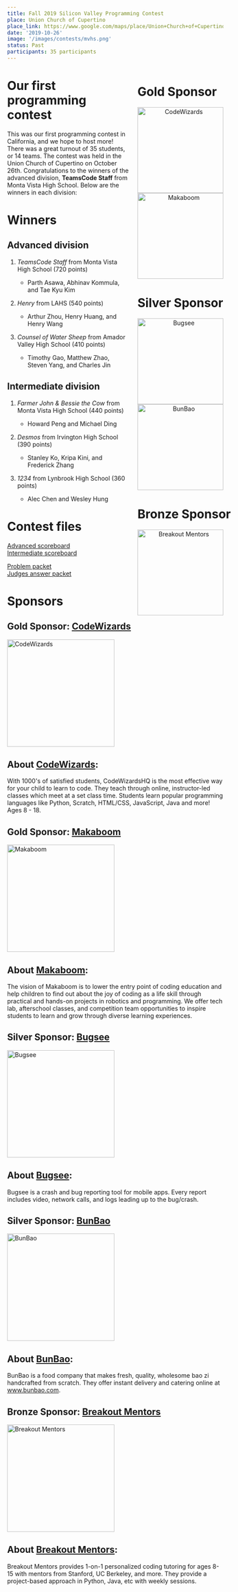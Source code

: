 ```yaml
---
title: Fall 2019 Silicon Valley Programming Contest
place: Union Church of Cupertino
place_link: https://www.google.com/maps/place/Union+Church+of+Cupertino/@37.3307326,-122.079577,12.75z/data=!4m5!3m4!1s0x808fb44d7e01624b:0x6a7aa396687f0f9a!8m2!3d37.3223342!4d-122.0392881
date: '2019-10-26'
image: '/images/contests/mvhs.png'
status: Past
participants: 35 participants
---
```


<div style="float: right; margin-right: -20px; margin-left: 20px; text-align: center;">
  <h1 style="text-align: left;"><b>Gold Sponsor</b></h1>
  <a href="https://codewizardshq.com/?utm_source=teamscode&utm_medium=banner&utm_campaign=sponsorship"><img src="/images/partners/codewizards.png" alt="CodeWizards" style="width: 200px; margin-right: 20px; display: block;"></a>
  <a href="https://makaboom.school/"><img src="/images/partners/makaboom.png" alt="Makaboom" style="width: 200px; margin-right: 20px; display: block;"></a>
  <h1 style="text-align: left;"><b>Silver Sponsor</b></h1>
  <a href="https://bugsee.com/"><img src="/images/partners/bugsee.png" alt="Bugsee" style="width: 200px; margin-right: 20px; display: block;"></a>
  <a href="http://www.bunbao.com/"><img src="/images/partners/bunbao.png" alt="BunBao" style="width: 200px; margin-right: 20px; display: block;"></a>
  <h1 style="text-align: left;"><b>Bronze Sponsor</b></h1>
  <a href="https://breakoutmentors.com/"><img src="/images/partners/breakout.png" alt="Breakout Mentors" style="width: 200px; margin-right: 20px; display: block;"></a>
</div>

# Our first programming contest

This was our first programming contest in California, and we hope to host more! There was a great turnout of 35 students, or 14 teams. The contest was held in the Union Church of Cupertino on October 26th. Congratulations to the winners of the advanced division, **TeamsCode Staff** from Monta Vista High School. Below are the winners in each division:

# Winners

## Advanced division

1. _TeamsCode Staff_  from Monta Vista High School (720 points)

    - Parth Asawa, Abhinav Kommula, and Tae Kyu Kim
2. _Henry_  from LAHS (540 points)

    - Arthur Zhou, Henry Huang, and Henry Wang
3. _Counsel of Water Sheep_  from Amador Valley High School (410 points)

    - Timothy Gao, Matthew Zhao, Steven Yang, and Charles Jin

## Intermediate division

1. _Farmer John & Bessie the Cow_  from Monta Vista High School (440 points)

    - Howard Peng and Michael Ding
2. _Desmos_  from Irvington High School (390 points)

    - Stanley Ko, Kripa Kini, and Frederick Zhang
3. _1234_  from Lynbrook High School (360 points)

    - Alec Chen and Wesley Hung

# Contest files

[Advanced scoreboard](https://teamscode.blob.core.windows.net/public-files/fall_2019_mvhs/advanced_scoreboard.pdf)  
[Intermediate scoreboard](https://teamscode.blob.core.windows.net/public-files/fall_2019_mvhs/intermediate_scoreboard.pdf)

[Problem packet](https://teamscode.blob.core.windows.net/public-files/fall_2019_mvhs/problem_set.pdf)  
[Judges answer packet](https://teamscode.blob.core.windows.net/public-files/fall_2019_mvhs/judges_data.pdf)

# Sponsors

## **Gold Sponsor:** <a href="https://codewizardshq.com/utm_source=teamscode&utm_medium=banner&utm_campaign=sponsorship">CodeWizards</a>

<a href="https://codewizardshq.com/?utm_source=teamscode&utm_medium=banner&utm_campaign=sponsorship"><img src="/images/partners/codewizards.png" alt="CodeWizards" style="width: 250px; margin-right: 20px;"></a>

## About <u>CodeWizards</u>:

With 1000's of satisfied students, CodeWizardsHQ is the most effective way for your child to
learn to code. They teach through online, instructor-led classes which meet at a set class time.
Students learn popular programming languages like Python, Scratch, HTML/CSS, JavaScript,
Java and more! Ages 8 - 18.

## **Gold Sponsor:** <a href="https://makaboom.school/">Makaboom</a>

<a href="https://makaboom.school/"><img src="/images/partners/makaboom.png" alt="Makaboom" style="width: 250px; margin-right: 20px;"></a>

## About <u>Makaboom</u>:

The vision of Makaboom is to lower the entry point of coding education and help children to find out about the joy of coding as a life skill through practical and hands-on projects in robotics and programming. We offer tech lab, afterschool classes, and competition team opportunities to inspire students to learn and grow through diverse learning experiences.

## **Silver Sponsor:** <a href="https://www.bugsee.com">Bugsee</a>

<a href="https://www.bugsee.com"><img src="/images/partners/bugsee.png" alt="Bugsee" style="width: 250px; margin-right: 20px;"></a>

## About <u>Bugsee</u>:

Bugsee is a crash and bug reporting tool for mobile apps. Every report includes video, network calls, and logs leading up to the bug/crash.

## **Silver Sponsor:** <a href="http://www.bunbao.com/">BunBao</a>

<a href="http://www.bunbao.com/"><img src="/images/partners/bunbao.png" alt="BunBao" style="width: 250px; margin-right: 20px;"></a>

## About <u>BunBao</u>:

BunBao is a food company that makes fresh, quality, wholesome bao zi handcrafted from scratch. They offer instant delivery and catering online at www.bunbao.com.

## **Bronze Sponsor:** <a href="https://breakoutmentors.com/">Breakout Mentors</a>

<a href="https://breakoutmentors.com/"><img src="/images/partners/breakout.png" alt="Breakout Mentors" style="width: 250px; margin-right: 20px;"></a>

## About <u>Breakout Mentors</u>:

Breakout Mentors provides 1-on-1 personalized coding tutoring for ages 8-15 with mentors from Stanford, UC Berkeley, and more. They provide a project-based approach in Python, Java, etc with weekly sessions.

